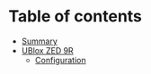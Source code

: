 # Table of contents

* [Summary](README.md)
* [UBlox ZED 9R](ublox-zed-9r.md)
  * [Configuration](ublox-zed-9r/configuration.md)

